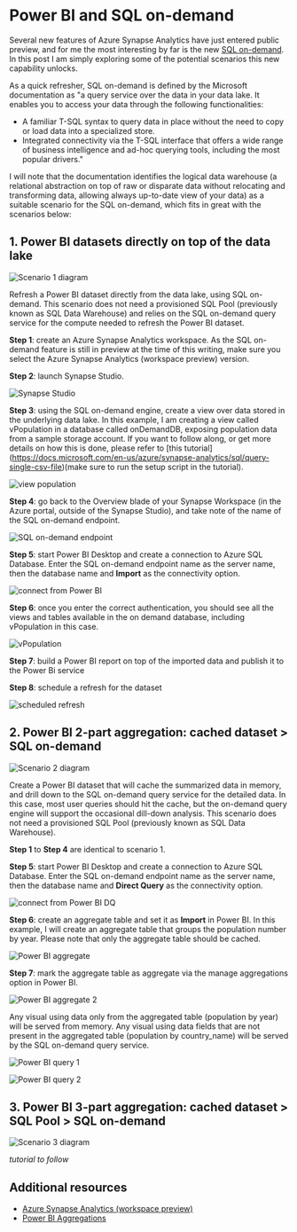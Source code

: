 # Power BI and SQL on-demand

Several new features of Azure Synapse Analytics have just entered public preview, and for me the most interesting by far is the new [SQL on-demand](https://docs.microsoft.com/en-us/azure/synapse-analytics/sql/on-demand-workspace-overview). In this post I am simply exploring some of the potential scenarios this new capability unlocks. 

As a quick refresher, SQL on-demand is defined by the Microsoft documentation as "a query service over the data in your data lake. It enables you to access your data through the following functionalities:
* A familiar T-SQL syntax to query data in place without the need to copy or load data into a specialized store.
* Integrated connectivity via the T-SQL interface that offers a wide range of business intelligence and ad-hoc querying tools, including the most popular drivers."

I will note that the documentation identifies the logical data warehouse (a relational abstraction on top of raw or disparate data without relocating and transforming data, allowing always up-to-date view of your data) as a suitable scenario for the SQL on-demand, which fits in great with the scenarios below: 

## 1. Power BI datasets directly on top of the data lake 
![Scenario 1 diagram](images/scenario-1.JPG)

Refresh a Power BI dataset directly from the data lake, using SQL on-demand. This scenario does not need a provisioned SQL Pool (previously known as SQL Data Warehouse) and relies on the SQL on-demand query service for the compute needed to refresh the Power BI dataset. 

**Step 1**: create an Azure Synapse Analytics workspace. As the SQL on-demand feature is still in preview at the time of this writing, make sure you select the Azure Synapse Analytics (workspace preview) version.

**Step 2**: launch Synapse Studio.

![Synapse Studio](images/synapseStudio.JPG)

**Step 3**: using the SQL on-demand engine, create a view over data stored in the underlying data lake. In this example, I am creating a view called vPopulation in a database called onDemandDB, exposing population data from a sample storage account. If you want to follow along, or get more details on how this is done, please refer to [this tutorial] (https://docs.microsoft.com/en-us/azure/synapse-analytics/sql/query-single-csv-file)(make sure to run the setup script in the tutorial).

![view population](images/vPopulation.JPG)
  
**Step 4**: go back to the Overview blade of your Synapse Workspace (in the Azure portal, outside of the Synapse Studio), and take note of the name of the SQL on-demand endpoint. 

![SQL on-demand endpoint](images/SQLondemandEndpoint.JPG)

**Step 5**: start Power BI Desktop and create a connection to Azure SQL Database. Enter the SQL on-demand endpoint name as the server name, then the database name and **Import** as the connectivity option.

![connect from Power BI](images/PBI-connect.JPG)

**Step 6**: once you enter the correct authentication, you should see all the views and tables available in the on demand database, including vPopulation in this case.

![vPopulation](images/PBI-vPopulation.JPG)

**Step 7**: build a Power BI report on top of the imported data and publish it to the Power Bi service 

**Step 8**: schedule a refresh for the dataset 

![scheduled refresh](images/PBI-scheduledRefresh.JPG)



## 2. Power BI 2-part aggregation: cached dataset > SQL on-demand
![Scenario 2 diagram](images/scenario-2.JPG)

Create a Power BI dataset that will cache the summarized data in memory, and drill down to the SQL on-demand query service for the detailed data. In this case, most user queries should hit the cache, but the on-demand query engine will support the occasional dill-down analysis.  This scenario does not need a provisioned SQL Pool (previously known as SQL Data Warehouse).


**Step 1** to **Step 4** are identical to scenario 1. 

**Step 5**: start Power BI Desktop and create a connection to Azure SQL Database. Enter the SQL on-demand endpoint name as the server name, then the database name and **Direct Query** as the connectivity option.

![connect from Power BI DQ](images/PBI-connect-DQ.JPG)

**Step 6**: create an aggregate table and set it as **Import** in Power BI. In this example, I will create an aggregate table that groups the population number by year. Please note that only the aggregate table should be cached. 

![Power BI aggregate](images/PBI-agg.JPG)

**Step 7**: mark the aggregate table as aggregate via the manage aggregations option in Power BI.

![Power BI aggregate 2](images/PBI-agg2.JPG)

Any visual using data only from the aggregated table (population by year) will be served from memory. Any visual using data fields that are not present in the aggregated table (population by country_name) will be served by the SQL on-demand query service. 

![Power BI query 1](images/PBI-query-1.JPG)

![Power BI query 2](images/PBI-query-2.JPG)


## 3. Power BI 3-part aggregation: cached dataset > SQL Pool > SQL on-demand
![Scenario 3 diagram](images/scenario-3.JPG)
  
*tutorial to follow*

## Additional resources
- [Azure Synapse Analytics (workspace preview)](https://docs.microsoft.com/en-gb/azure/synapse-analytics/overview-what-is)
- [Power BI Aggregations](https://docs.microsoft.com/en-us/power-bi/transform-model/desktop-aggregations)
